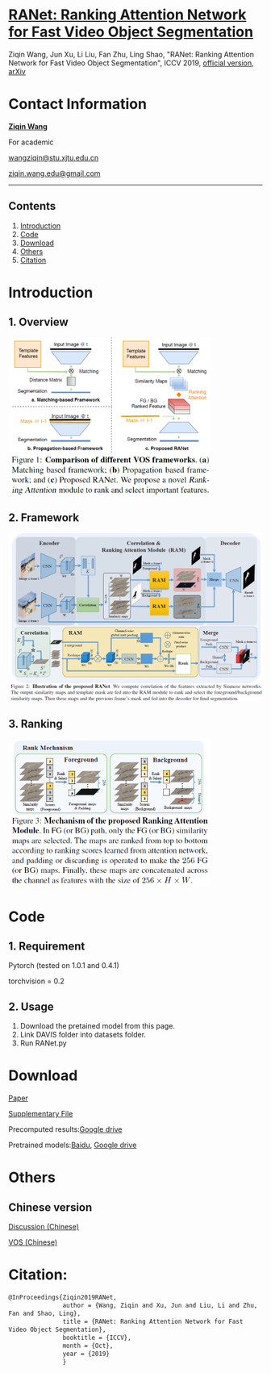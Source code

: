 # [RANet: Ranking Attention Network for Fast Video Object Segmentation](https://github.com/Storife/RANet/) 

Ziqin Wang, Jun Xu, Li Liu, Fan Zhu, Ling Shao, "RANet: Ranking Attention Network for Fast Video Object Segmentation", ICCV 2019, [official version](http://openaccess.thecvf.com/content_ICCV_2019/papers/Wang_RANet_Ranking_Attention_Network_for_Fast_Video_Object_Segmentation_ICCV_2019_paper.pdf), [arXiv](https://arxiv.org/abs/1908.06647)

# Contact Information

**[Ziqin Wang](https://github.com/Storife/)**  

For academic

wangziqin@stu.xjtu.edu.cn

ziqin.wang.edu@gmail.com

***

## Contents
1. [Introduction](#introduction)
2. [Code](#code)
3. [Download](#download)
4. [Others](#others)
5. [Citation](#citation)

# Introduction

## 1. Overview
<img src="pics/overview.png" width="400px"/>

## 2. Framework
<img src="pics/RANet.png" width="800px"/>

## 3. Ranking
<img src="pics/Ranking.png" width="400px"/>

# Code
## 1. Requirement
Pytorch (tested on 1.0.1 and 0.4.1)

torchvision = 0.2

## 2. Usage
1. Download the pretained model from this page.
2. Link DAVIS folder into datasets folder.
3. Run RANet.py


# Download
[Paper](https://arxiv.org/abs/1908.06647)

[Supplementary File](https://github.com/Storife/RANet/raw/master/Supp-Ziqin_RANet_Ranking%20Attention%20Network%20for%20Fast%20VOS.pdf)

Precomputed results:[Google drive](https://drive.google.com/folderview?id=1EwvDQiXAKAys_KVLTX5VRu8HggYiiUnl)

Pretrained models:[Baidu](https://pan.baidu.com/s/1_AVtp_IElsU4fr5Jmw9sRA), [Google drive](https://drive.google.com/folderview?id=1EwvDQiXAKAys_KVLTX5VRu8HggYiiUnl)

# Others

## Chinese version
[Discussion (Chinese)](https://zhuanlan.zhihu.com/p/79725498)

[VOS (Chinese)](https://zhuanlan.zhihu.com/c_1152262715987898368)

# Citation:

	@InProceedings{Ziqin2019RANet,
                   author = {Wang, Ziqin and Xu, Jun and Liu, Li and Zhu, Fan and Shao, Ling},
                   title = {RANet: Ranking Attention Network for Fast Video Object Segmentation},
                   booktitle = {ICCV},
                   month = {Oct},
                   year = {2019}
                   }
                    






